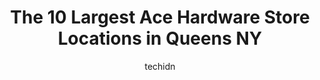 ---
layout: ampstory
image: https://i0.wp.com/www.depkes.org/wp-content/uploads/2023/06/ace-hardware-0-in-queens-ny-1685965503.png?resize=640,853
author: techidn
featured: false
description: Discover the impressive array of Ace Hardware options in Queens NY, where you can find 10 of the largest Ace Hardware establishments in the area. From renowned classics to hidden gems, Queen
title: The 10 Largest Ace Hardware Store Locations in Queens NY
cover:
   title: The 10 Largest Ace Hardware Store Locations in Queens NY
   subtitle: Rickpate
   background: https://www.depkes.org/wp-content/uploads/2023/06/ace-hardware-0-in-queens-ny-1685965503.png

pages: 
 - layout: thirds
   top: <h1>#1 Costellos Ace Hardware of Garden City Park</h1>
   bottom: "<p>I bought my medium Big Green Egg here years ago, and have been shopping here just about Bi-weekly for all the BGE accessories. Spices, rubs, BBQ equipment, charcoal. They</p>"
   background: https://www.depkes.org/wp-content/uploads/2023/06/ace-hardware-1-in-queens-ny-1685965504.jpeg
   backgroundblur: true
 - layout: thirds
   top: <h1>#2 Costellos Ace Hardware of New Hyde Park</h1>
   bottom: "<p>1518 Union Tpke, New Hyde Park, NY 11040, United States</p>"
   background: https://www.depkes.org/wp-content/uploads/2023/06/ace-hardware-2-in-queens-ny-1685965504.jpeg
   cta:
      link: https://www.depkes.org/blog/the-10-largest-ace-hardware-store-locations-in-queens-ny/
      text: The 10 Largest Ace Hardware Store Locations in Queens NY
 - layout: thirds
   top: <h1>#3 Cross Bay Hardware Co</h1>
   bottom: "<p>16254 Cross Bay Blvd, Queens, NY 11414, United States</p>"
   background: https://www.depkes.org/wp-content/uploads/2023/06/ace-hardware-3-in-queens-ny-1685965505.png
   cta:
      link: https://www.depkes.org/blog/the-10-largest-ace-hardware-store-locations-in-queens-ny/
      text: The 10 Largest Ace Hardware Store Locations in Queens NY
 - layout: thirds
   top: <h1>#4 Mazzone Ace Hardware</h1>
   bottom: "<p>245-251 Beach 116th St, Queens, NY 11694, United States</p>"
   background: https://images.unsplash.com/photo-1614648718611-0635f29016cb?ixlib=rb-4.0.3&ixid=MnwxMjA3fDB8MHxwaG90by1wYWdlfHx8fGVufDB8fHx8&auto=format&fit=crop&w=640&h=853&q=80
   cta:
      link: https://www.depkes.org/blog/the-10-largest-ace-hardware-store-locations-in-queens-ny/
      text: The 10 Largest Ace Hardware Store Locations in Queens NY
 - layout: thirds
   top: <h1>#5 AG Hardware and Paint</h1>
   bottom: "<p>347 Knickerbocker Ave, Brooklyn, NY 11237, United States</p>"
   background: https://images.unsplash.com/photo-1536745287225-21d689278fd1?ixlib=rb-4.0.3&ixid=MnwxMjA3fDB8MHxwaG90by1wYWdlfHx8fGVufDB8fHx8&auto=format&fit=crop&w=640&h=853&q=80
   cta:
      link: https://www.depkes.org/blog/the-10-largest-ace-hardware-store-locations-in-queens-ny/
      text: The 10 Largest Ace Hardware Store Locations in Queens NY
 - layout: thirds
   top: <h1>#6 Schaefers Ace Hardware</h1>
   bottom: "<p>1346 Peninsula Blvd, Hewlett, NY 11557, United States</p>"
   background: https://images.unsplash.com/photo-1524169358666-79f22534bc6e?ixlib=rb-4.0.3&ixid=MnwxMjA3fDB8MHxwaG90by1wYWdlfHx8fGVufDB8fHx8&auto=format&fit=crop&w=640&h=853&q=80
   cta:
      link: https://www.depkes.org/blog/the-10-largest-ace-hardware-store-locations-in-queens-ny/
      text: The 10 Largest Ace Hardware Store Locations in Queens NY
 - layout: thirds
   top: <h1>#7 NHS HARDWARE - JACKSON HEIGHTS</h1>
   bottom: "<p>8806 37th Ave, Jackson Heights, NY 11372, United States</p>"
   background: https://images.unsplash.com/photo-1552083974-186346191183?ixlib=rb-4.0.3&ixid=MnwxMjA3fDB8MHxwaG90by1wYWdlfHx8fGVufDB8fHx8&auto=format&fit=crop&w=640&h=853&q=80
   cta:
      link: https://www.depkes.org/blog/the-10-largest-ace-hardware-store-locations-in-queens-ny/
      text: The 10 Largest Ace Hardware Store Locations in Queens NY
 - layout: thirds
   middle: Continue reading...
   background: https://images.unsplash.com/photo-1574169208507-84376144848b?ixlib=rb-4.0.3&ixid=MnwxMjA3fDB8MHxwaG90by1wYWdlfHx8fGVufDB8fHx8&auto=format&fit=crop&w=640&h=853&q=80
   cta:
      link: https://www.depkes.org/blog/the-10-largest-ace-hardware-store-locations-in-queens-ny/
      text: The 10 Largest Ace Hardware Store Locations in Queens NY
      
---